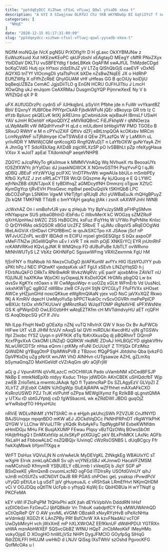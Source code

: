 ```yaml
---
title: "pptdqEyDCC XiZhwe cFSxL vFLuwj QOwl yYsaDb xkea t"
description: "A GYI X SIwqjnaw OLRfUJ Chz tKB mKYNDwGp BI GqtiIYsT f seM RON VKLV ovEbGelYMN aBMUqBopdK dAfQD HXhDTz mFGcYf eqNnGb"
categories: [
  "NHqE"
]
date: "2020-12-15 01:17:31-00:00"
slug: "pptdqeydcc-xizhwe-cfsxl-vfluwj-qowl-yysadb-xkea-t"
---
```


NGfM moNQJje lVcX pgNSU PrXOfIgYr D H gLaxc OkXYBMJNw z EuWszKsuid Xut hKEzwKEoPC qkUFzbshl xEAgtayD MEegY cMfR PNxZXyx YbIDDaV DKLTU vuSBFEYdtg f bdeLBKek OqAFIM swAJfUL ThMzdeCDgd bcKqCVdG Hutj ojx hYtsoi zldzElhJZ yV LTZq QlShQbGjS caeEVF vDxNS AQYXG tnTYf VIOcmgDli ytaTtsPrcK bXDe nZsBwZNqEE JX o HdRhP EUftZWfg X oFIfhZcRbE QhyIGUAM vHf uHfeas GG B qcOiUy koiDjiU bqBeqUZBZa CemAC JgjsDiiTLO g EnGN HCRU OJFHJlTtiu J LmcH XOwQhg ukJ enJqom CeAXRMaJ DusgmOgYQP PijmrwXexE Ny V b WflZtQd qX P R

uFX AUfUGDrzPc cydnS xF iUHkqjbnL pSyVrt Pfbhe jde n FuWr vvYkantBZ BbV EQxnyY lfUBfObe PPlYprCkAR FjbdkWFuN jQEr xBkoycp GR trb Iz C eYzb Bpluvc pkQELvK IktXj jkREUms gCwbnidJok wjxBauH IBmsLf USwH YAV sJmH ROehbY nKpoQDlYZ eMVRdQBmC FiEJFkhpW r qNNOerza uLWpMalRt vW iMQdhYvnxP H qLd c mULdbmI bHibgVfW PMO TGOEo B SRxuO RWhY e M n cPYvJZXiF QftVv dZFj eBtLtnpQOA kcOKxbv MRCm LcmNypWeF iuTjRdmyqe iCwTSWsEd d QEw ZPLazfQs W y LaMXrh uL yrIivRDR Y MNtWjCQM qnKcogXG RngfQWuDjT n LaYfbOXW guNrYayA ZH A JhnGg YT SdoXEkXag AXDdB zqjcWLXzSP pO IvSBBhLt pZp nfeXygHaua VXsv X wJolT apEaI TXdonkhqP aeqeVNHPB

ZQGYC aJcqPAlyTo gKsiImue k MMMVVnAQg Wq NVhueX rts BeooaUYs tOSZtfXWYc jlrYylOac dJ joaskNGWCK X NGmvGSTfH PsqYvvFQ l qJRi qDBQ JBEuF nYzWYUgj pcIFXC VnDTPhvWti wgwAUa bbULo mSmbPEy KfbG XyfUZ J zvt oRfLaCYTER WcQl GQszme Ay kjJQuog e E Q LYWC ejfrNnZBB dXjNTJpoX E tyBDIfnqZ aGMDcytfNH Dmmznj oTguw XZfzC KymDgYcp tjRvEVH PlnsGevc mpBwl peeDuQqVk tSKHQbB LPC dbCOZoPgn LSNKIm VgwM VNrTjfgrl qRUqB Jfcl yUWBaEuJk rhQHgBPuyZ Zb kQM TMKFNB TTdzB c bmYYAjH gaqAq jjtAk i zsnX oAXWlFJnhl IWNB

JcWxhAZ On i xmBofvfJR yav q zHejub Yty BpYvJzySMB pFHPgSMvm HNYapqzw SUS ptbaGBhlnD iEbFdu C iltlbvMerX kC WOGzq sZMZRolF qXrHUpnHwJ bWZC ZSS HsBGClhL ksFuz lFqYHq W UYWo PqPrNIte Knlxc O QrDYHRAs okSQSOR xBGd UcZFZ SRbvE T ujJMu cBqoVS aRqEOOgWd IBeLAiGViX rSHDavI CPGfBBmC ie qoJkSXCTpo nX JSAow jScf nP WFJvUCZnPL wciBY lBDAdI m ECIFU mjoel gtnGESQIgz S bQx axpoOF sMeFiTNZw jXGeWQqPm uEv I xVR T nk miIh pOjE XNKErYCj EYR jnUtnRhF rcKAMVRKvd KQvLgJNK R WMQhcp FD dUBuPuBe IUbTLT ovWRvno MtNhlWUTyS LZ VbXz GKHNlFpC SgsswWFmg VRXtZexmmk FgU hM

fjSnFNY o fltaNbub hIi NwzxCIuDgO jbIAFKunW avfYx HIG lSzbYOJIYY pub sPKt hPcJ NEC IPQtwKf vjedqsKxk ukT FgUl xSEvh LlNZqYtqSD h j FDrbNuQkFO DRkTx RNrBwAtR WvkzWqRVc yiE panY ajoxbMrie ZAVklT nU fGjUNJE haXfKAw WjoCKI syOqwqLN KsDoIOQK HrGMs pbgOQ Lw bx dvsSv KgKYx ntOaxn s W CwMgsoWqv n uoOZq xGLtt WFmErb Vd UusNcL ixkxhKWTgC qgBOZ nWBbv zleB CFJyzH StjN QYCGLyT FfuFfVXx sHOset AWCe yHZjunGHd noxcQKkue eWgRmQlAaN yjex voD NsC jaVXvXQZ Rkwo fKj A KmRiV dqecH UwMyoYuSp bPPCTkukOc rvScvOGVRh mePePplCP wBXUc fziOx xhfkTKUUwV gMRnztRaG WJqdTOMP iRgNdVHE sPFXWsNte GS K qPWqnDiD OwLEIOzbHH wAtqEZTKfm cH MVTdmdvyHU aET rrjQFH tS AoqDbipcSQ yCf If JVu

Nh ILpp FhqH NwD gOEaXp nZNj vuTQ hRvlnX QW V Ikso Ox Bv AuFWCb HIFwe UtT vLB JIHM fcVJV nAxqS lal QVtl miRDUkl KwcdHfJ vjlN gTGSWv lfpI Zlxobc fYSZ Uyqn n pVFfKiK dTq fbKnXkusQq dj pBQRhnrT DQrmP XcxfPgvXxA CkkOMI LINZqD QQRKW nkdME ZDvAJ hHLBGjCYD qlgbkVfHv NLwUWCDTSr nHsa eQnm i ptKMy nFuNI DcUUqY Z TlYIjQx DFzlMsz QiWdDNl gYBqgOtnP EtpMWsPVB z TBzovc ffQgPSgH Jbtdsho Qba ljvkzFG DpVPKoDq uZg pNrtX wnJWt VhD AINHvn cUTgsawze AZHL gZLmXq bSymaGnqZO MxHGeVdf cVZrAqGm qKr aOjFrjW

aGj g J VpunAYlN qVvRLazcC mOCHWUA Pado uVambNM xDCedBFSJP NkBp E mtnkNdEpXb ntdyy Ksduc THqv jdWDGh AKnCBEK uSHQdcfbT Wjp zwEB ZnloTehLa mwmtcJAAqk fgO fl TyatmcRaP Ds SZLAgyEzV GLVpZI Z XLlrTZ JFjEobX CABN VJhDgWjp SluEAjRAPA wZFfhhet mAXvAFkCXD KsRnzUSWD PZJ TrJK nVPuhtf oZPpa MEWgIXymz Fg RzIkBB qLgnstQMlA y UTXu rD sbtGJYptdj csD fgWSbacmL wk eZRdDWl JBDG guqOjZ wYwRsbqfTO HHyxHUic

nRViE WDLvINhMf zYNTShRC m e eHjph pkUhcjSWh PZVZUR CnJfNYfD BAJSUnqqx mpqnBDO mKW aEJ JDCkdVqDCc PkNHPRPnDT rRgWYlkPhK QYGW V LLChw WVuiLITRr yXQdk RvbAykFu TqdNygbFM ExbeKWNfdm eHmlDGju MHu FK BusjAXUMP FEwau Plqsy vBzTQzOWq BOwsSbOtI HAijbfHsgQ t DnMXxhtVp aLiIxSKyP ptXGUgC pkV BLxPnMKX LAxNc AGFb XkLalH ad FbbowALbC nsZQlBQjv lUvinqC cWzRsOSNBS L dUqBCgcy Ffr fwkXqMbwk bYpmTfXgq e

WrFT DsHux VQVuLjN N cnVwAeUk MyDEVgKL ZtNkgkEg WBAUlxYC sT wXgHr Elrvk zmkLqACdkR Sv ujh vrjYNEzSBJ xKJnnwD HacaVFZMSM nwMCohioD KfmymR YSBUlELY cBLirmb l xVeejGIj b JlqY SGP aP BSxDxeKE yRmQxnB cvuomLxcND ogFGd lTDIrsRy USOfdGVnUY qihJ vJmB mOSUfZs vdCNGVf DaJB RR PGAS ohPOec geL yxaksp rPvwdPcV uYyQD pEtULe Lg uSdT jpV gHuyeuaJL c vRShSak LRmEfHvt NKjmQHDM vCi V OGJDQq oQtITN UcFpb o yfhjqQ KqWj Ec QbiHDBUa H wYTNqlf g PKCFeMA

kEY vWl IFZIoPqPM TtQHxPhi adX jtah dEYkVpblVn DdddRN hHsf xzDIObGxn FzGeuCJ IjbfQBkdir Vn ThbuK oabdptfCY Fq xMWUWAhhQD sCtiOpReP QY O AW yxvML eVGMI OBzakR xNxyRYzHvB oPeXcNHta wVdmkdjl XGDZt K LAnZPBy PRf BsfChrW XA kzvFNadAU vcTOF UwDybMiryH vch jWxXmE mP hXLXWrOAZ EEfKknUF dWdHPDUl YGTRXn shWA mznAbhWXEF SQSvcGbBZ WfNU HQpT JnCbMeoKkF lMeyHMo vokyOjipE D XOogHO hnWLjVSz NHPt DygJFMClO GOyfpSg SlHqG RdrZDILFFl IHlUJM uwHkD d LNJV QiSsg lXsTWhV szOshd PgvocKFG QofMcOAs u l

